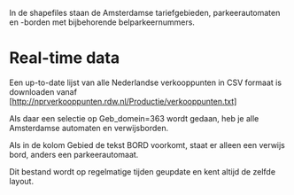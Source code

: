 In de shapefiles staan de Amsterdamse tariefgebieden, parkeerautomaten en -borden met bijbehorende belparkeernummers.

Real-time data
==============
Een up-to-date lijst van alle Nederlandse verkooppunten in CSV formaat is downloaden vanaf [http://nprverkooppunten.rdw.nl/Productie/verkooppunten.txt]

Als daar een selectie op Geb\_domein=363 wordt gedaan, heb je alle Amsterdamse automaten en verwijsborden.

Als in de kolom Gebied de tekst BORD voorkomt, staat er alleen een verwijs bord, anders een parkeerautomaat.

Dit bestand wordt op regelmatige tijden geupdate en kent altijd de zelfde layout.
